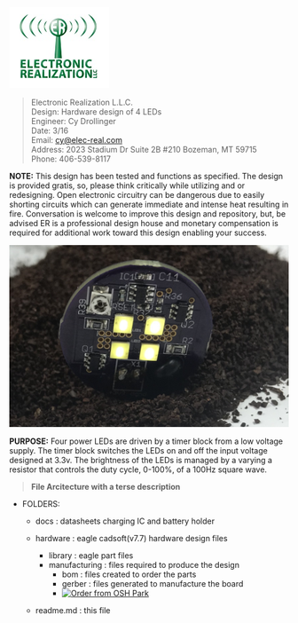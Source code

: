 
<a href="https://elec-real.com"><img src="/docs/github.png" ></img></a>
>Electronic Realization L.L.C.								   
>Design: Hardware design of 4 LEDs		   
>Engineer: Cy Drollinger								   
>Date: 3/16												           
>Email: cy@elec-real.com								   
>Address: 2023 Stadium Dr Suite 2B #210 Bozeman, MT 59715				   
>Phone: 406-539-8117	

**NOTE:**
 This design has been tested and functions as specified. The design is provided gratis, so, please 
 think critically while utilizing and or redesigning. Open electronic circuitry can be dangerous due 
 to easily shorting circuits which can generate immediate and intense heat resulting in fire. Conversation is
 welcome to improve this design and repository, but, be advised ER is a professional design house and
 monetary compensation is required for additional work toward this design enabling your success.			   
	 
![low voltage lighting](/docs/pictures/headlightV1.6.png)

**PURPOSE:**
Four power LEDs are driven by a timer block from a low voltage supply. The timer block switches the LEDs on
and off the input voltage designed at 3.3v. The brightness of the LEDs is managed by a varying a resistor that
controls the duty cycle, 0-100%, of a 100Hz square wave.
  
>**File Arcitecture with a terse description**


* FOLDERS:
	* docs		: datasheets charging IC and battery holder
	* hardware	: eagle cadsoft(v7.7) hardware design files 	
		* library		: eagle part files 
		* manufacturing	: files required to produce the design
			* bom	: files created to order the parts	
			* gerber	: files generated to manufacture the board
			* <a href="https://oshpark.com/shared_projects/x1jqUElK"><img src="https://oshpark.com/assets/badge-5b7ec47045b78aef6eb9d83b3bac6b1920de805e9a0c227658eac6e19a045b9c.png" alt="Order from OSH Park"></img></a>
	
	* readme.md	: this file
	
